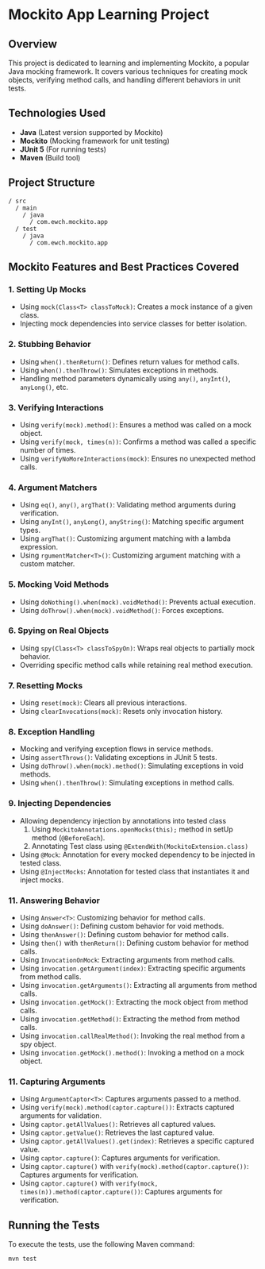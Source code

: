 # Mockito App Learning Project

## Overview

This project is dedicated to learning and implementing Mockito, a popular Java mocking framework. It covers various techniques for creating mock objects, verifying method calls, and handling different behaviors in unit tests.

## Technologies Used

- **Java** (Latest version supported by Mockito)
- **Mockito** (Mocking framework for unit testing)
- **JUnit 5** (For running tests)
- **Maven** (Build tool)

## Project Structure

```
/ src
  / main
    / java
      / com.ewch.mockito.app
  / test
    / java
      / com.ewch.mockito.app
```

## Mockito Features and Best Practices Covered

### 1. Setting Up Mocks
- Using `mock(Class<T> classToMock)`: Creates a mock instance of a given class.
- Injecting mock dependencies into service classes for better isolation.

### 2. Stubbing Behavior
- Using `when().thenReturn()`: Defines return values for method calls.
- Using `when().thenThrow()`: Simulates exceptions in methods.
- Handling method parameters dynamically using `any()`, `anyInt()`, `anyLong()`, etc.

### 3. Verifying Interactions
- Using `verify(mock).method()`: Ensures a method was called on a mock object.
- Using `verify(mock, times(n))`: Confirms a method was called a specific number of times.
- Using `verifyNoMoreInteractions(mock)`: Ensures no unexpected method calls.

### 4. Argument Matchers
- Using `eq()`, `any()`, `argThat()`: Validating method arguments during verification.
- Using `anyInt()`, `anyLong()`, `anyString()`: Matching specific argument types.
- Using `argThat()`: Customizing argument matching with a lambda expression.
- Using `rgumentMatcher<T>()`: Customizing argument matching with a custom matcher.

### 5. Mocking Void Methods
- Using `doNothing().when(mock).voidMethod()`: Prevents actual execution.
- Using `doThrow().when(mock).voidMethod()`: Forces exceptions.

### 6. Spying on Real Objects
- Using `spy(Class<T> classToSpyOn)`: Wraps real objects to partially mock behavior.
- Overriding specific method calls while retaining real method execution.

### 7. Resetting Mocks
- Using `reset(mock)`: Clears all previous interactions.
- Using `clearInvocations(mock)`: Resets only invocation history.

### 8. Exception Handling
- Mocking and verifying exception flows in service methods.
- Using `assertThrows()`: Validating exceptions in JUnit 5 tests.
- Using `doThrow().when(mock).method()`: Simulating exceptions in void methods.
- Using `when().thenThrow()`: Simulating exceptions in method calls.

### 9. Injecting Dependencies
- Allowing dependency injection by annotations into tested class
  1. Using `MockitoAnnotations.openMocks(this);` method in setUp method (`@BeforeEach`).
  2. Annotating Test class using `@ExtendWith(MockitoExtension.class)`
- Using `@Mock`: Annotation for every mocked dependency to be injected in tested class.
- Using `@InjectMocks`: Annotation for tested class that instantiates it and inject mocks.

### 11. Answering Behavior
- Using `Answer<T>`: Customizing behavior for method calls.
- Using `doAnswer()`: Defining custom behavior for void methods.
- Using `thenAnswer()`: Defining custom behavior for method calls.
- Using `then()` with `thenReturn()`: Defining custom behavior for method calls.
- Using `InvocationOnMock`: Extracting arguments from method calls.
- Using `invocation.getArgument(index)`: Extracting specific arguments from method calls.
- Using `invocation.getArguments()`: Extracting all arguments from method calls.
- Using `invocation.getMock()`: Extracting the mock object from method calls.
- Using `invocation.getMethod()`: Extracting the method from method calls.
- Using `invocation.callRealMethod()`: Invoking the real method from a spy object.
- Using `invocation.getMock().method()`: Invoking a method on a mock object.

### 11. Capturing Arguments
- Using `ArgumentCaptor<T>`: Captures arguments passed to a method.
- Using `verify(mock).method(captor.capture())`: Extracts captured arguments for validation.
- Using `captor.getAllValues()`: Retrieves all captured values.
- Using `captor.getValue()`: Retrieves the last captured value.
- Using `captor.getAllValues().get(index)`: Retrieves a specific captured value.
- Using `captor.capture()`: Captures arguments for verification.
- Using `captor.capture()` with `verify(mock).method(captor.capture())`: Captures arguments for verification.
- Using `captor.capture()` with `verify(mock, times(n)).method(captor.capture())`: Captures arguments for verification.

## Running the Tests

To execute the tests, use the following Maven command:

```sh
mvn test
```
